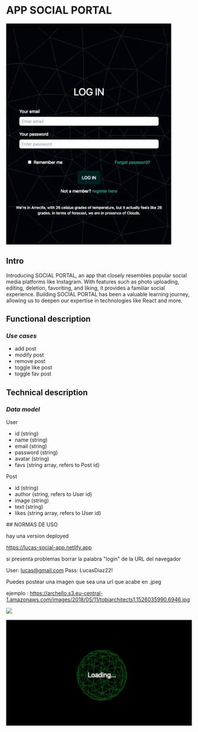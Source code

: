 # __APP SOCIAL PORTAL__

![](./doc/login.gif)

## Intro

Introducing SOCIAL PORTAL, an app that closely resembles popular social media platforms like Instagram. With features such as photo uploading, editing, deletion, favoriting, and liking, it provides a familiar social experience. Building SOCIAL PORTAL has been a valuable learning journey, allowing us to deepen our expertise in technologies like React and more.

## __Functional description__

### ___Use cases___

- add post
- modify post
- remove post
- toggle like post 
- toggle fav post

## __Technical description__

### ___Data model___

User
- id (string)
- name (string)
- email (string)
- password (string)
- avatar (string)
- favs (string array, refers to Post id) 

Post
- id (string)
- author (string, refers to User id)
- image (string)
- text (string)
- likes (string array, refers to User id)


## NORMAS DE USO

hay una version deployed

https://lucas-social-app.netlify.app

si presenta problemas borrar la palabra "login" de la URL del navegador

User: lucas@gmail.com Pass: LucasDiaz22!

Puedes postear una imagen que sea una url que acabe en .jpeg 

ejemplo : https://archello.s3.eu-central-1.amazonaws.com/images/2018/05/11/tobiarchitects1.1526035990.6946.jpg



![](./doc/img2.png)

![](./doc/loading.gif)
